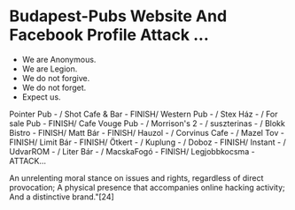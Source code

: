 # Budapest-Pubs Website And Facebook Profile Attack ...
- We are Anonymous. 
- We are Legion. 
- We do not forgive.
- We do not forget.
- Expect us.

Pointer Pub   - /
Shot Cafe & Bar   -   FINISH/
Western Pub   -   /
Stex Ház   -   /
For sale Pub   -   FINISH/
Cafe Vouge Pub   -   /
Morrison's 2   -   /
suszterinas   -   /
Blokk Bistro   -   FINISH/
Matt Bár   -   FINISH/
Hauzol   -   /
Corvinus Cafe   -   /
Mazel Tov   -   FINISH/
Limit Bár   -   FINISH/
Ötkert   -   /
Kuplung   -   /
Doboz   -   FINISH/
Instant   -   /
UdvarROM   -   /
Liter Bár   -  /
MacskaFogó   -   FINISH/
Legjobbkocsma   -   ATTACK...

An unrelenting moral stance on issues and rights, regardless of direct provocation;
A physical presence that accompanies online hacking activity;
And a distinctive brand."[24]
